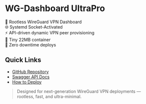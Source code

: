 # WG-Dashboard UltraPro

🚀 Rootless WireGuard VPN Dashboard  
🌐 Systemd Socket-Activated  
⚡ API-driven dynamic VPN peer provisioning  
🧹 Tiny 22MB container  
🎯 Zero downtime deploys

## Quick Links

- [GitHub Repository](https://github.com/yourusername/wg-dashboard-ultrapro)
- [Swagger API Docs](http://your-server-ip:10086/apidocs/)
- [How to Deploy](https://github.com/yourusername/wg-dashboard-ultrapro#quickstart)

> Designed for next-generation WireGuard VPN deployments — rootless, fast, and ultra-minimal.
